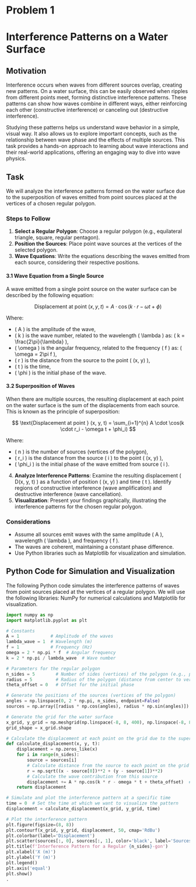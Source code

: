 # Problem 1
# Interference Patterns on a Water Surface

## Motivation

Interference occurs when waves from different sources overlap, creating new patterns. On a water surface, this can be easily observed when ripples from different points meet, forming distinctive interference patterns. These patterns can show how waves combine in different ways, either reinforcing each other (constructive interference) or canceling out (destructive interference).

Studying these patterns helps us understand wave behavior in a simple, visual way. It also allows us to explore important concepts, such as the relationship between wave phase and the effects of multiple sources. This task provides a hands-on approach to learning about wave interactions and their real-world applications, offering an engaging way to dive into wave physics.

## Task

We will analyze the interference patterns formed on the water surface due to the superposition of waves emitted from point sources placed at the vertices of a chosen regular polygon.

### Steps to Follow

1. **Select a Regular Polygon**: Choose a regular polygon (e.g., equilateral triangle, square, regular pentagon).
2. **Position the Sources**: Place point wave sources at the vertices of the selected polygon.
3. **Wave Equations**: Write the equations describing the waves emitted from each source, considering their respective positions.

#### 3.1 Wave Equation from a Single Source

A wave emitted from a single point source on the water surface can be described by the following equation:

$$
\text{Displacement at point } (x, y, t) = A \cdot \cos(k \cdot r - \omega t + \phi)
$$

Where:
- \( A \) is the amplitude of the wave,
- \( k \) is the wave number, related to the wavelength \( \lambda \) as: \( k = \frac{2\pi}{\lambda} \),
- \( \omega \) is the angular frequency, related to the frequency \( f \) as: \( \omega = 2\pi f \),
- \( r \) is the distance from the source to the point \( (x, y) \),
- \( t \) is the time,
- \( \phi \) is the initial phase of the wave.

#### 3.2 Superposition of Waves

When there are multiple sources, the resulting displacement at each point on the water surface is the sum of the displacements from each source. This is known as the principle of superposition:

$$
\text{Displacement at point } (x, y, t) = \sum_{i=1}^{n} A \cdot \cos(k \cdot r_i - \omega t + \phi_i)
$$

Where:
- \( n \) is the number of sources (vertices of the polygon),
- \( r_i \) is the distance from the source \( i \) to the point \( (x, y) \),
- \( \phi_i \) is the initial phase of the wave emitted from source \( i \).

4. **Analyze Interference Patterns**: Examine the resulting displacement \( D(x, y, t) \) as a function of position \( (x, y) \) and time \( t \). Identify regions of constructive interference (wave amplification) and destructive interference (wave cancellation).
5. **Visualization**: Present your findings graphically, illustrating the interference patterns for the chosen regular polygon.

### Considerations

- Assume all sources emit waves with the same amplitude \( A \), wavelength \( \lambda \), and frequency \( f \).
- The waves are coherent, maintaining a constant phase difference.
- Use Python libraries such as Matplotlib for visualization and simulation.

## Python Code for Simulation and Visualization

The following Python code simulates the interference patterns of waves from point sources placed at the vertices of a regular polygon. We will use the following libraries: NumPy for numerical calculations and Matplotlib for visualization.

```python
import numpy as np
import matplotlib.pyplot as plt

# Constants
A = 1            # Amplitude of the waves
lambda_wave = 1  # Wavelength (m)
f = 1            # Frequency (Hz)
omega = 2 * np.pi * f  # Angular frequency
k = 2 * np.pi / lambda_wave  # Wave number

# Parameters for the regular polygon
n_sides = 5        # Number of sides (vertices) of the polygon (e.g., pentagon)
radius = 5         # Radius of the polygon (distance from center to vertices)
theta_offset = 0   # Offset for the initial phase

# Generate the positions of the sources (vertices of the polygon)
angles = np.linspace(0, 2 * np.pi, n_sides, endpoint=False)
sources = np.array([radius * np.cos(angles), radius * np.sin(angles)]).T

# Generate the grid for the water surface
x_grid, y_grid = np.meshgrid(np.linspace(-8, 8, 400), np.linspace(-8, 8, 400))
grid_shape = x_grid.shape

# Calculate the displacement at each point on the grid due to the superposition of waves
def calculate_displacement(x, y, t):
    displacement = np.zeros_like(x)
    for i in range(n_sides):
        source = sources[i]
        # Calculate distance from the source to each point on the grid
        r = np.sqrt((x - source[0])**2 + (y - source[1])**2)
        # Calculate the wave contribution from this source
        displacement += A * np.cos(k * r - omega * t + theta_offset)  # Superposition of waves
    return displacement

# Simulate and plot the interference pattern at a specific time
time = 0  # Set the time at which we want to visualize the pattern
displacement = calculate_displacement(x_grid, y_grid, time)

# Plot the interference pattern
plt.figure(figsize=(8, 8))
plt.contourf(x_grid, y_grid, displacement, 50, cmap='RdBu')
plt.colorbar(label='Displacement')
plt.scatter(sources[:, 0], sources[:, 1], color='black', label='Sources', zorder=5)
plt.title(f'Interference Pattern for a Regular {n_sides}-gon')
plt.xlabel('X (m)')
plt.ylabel('Y (m)')
plt.legend()
plt.axis('equal')
plt.show()
.
